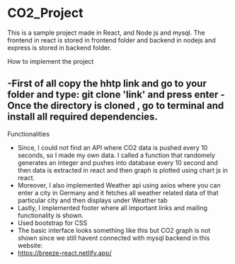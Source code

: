 # CO2_Project

This is a sample project made in React, and Node js and mysql. The frontend in react is stored in frontend folder and backend in nodejs and express is stored in backend folder.

How to implement the project

-First of all copy the hhtp link and go to your folder and type:  git clone 'link' and press enter
-Once the directory is cloned , go to terminal and install all required dependencies.
-

Functionalities
- Since, I could not find an API where CO2 data is pushed every 10 seconds, so I made my own data. I called a function that randomely generates an integer and pushes into database   every 10 second and then data is extracted in react and then graph is plotted using chart js in react.
- Moreover, I also implemented Weather api using axios where you can enter a city in Germany and it fetches all weather related data of that particular city and then displays      under Weather tab
- Lastly, I implemented footer where all important links and mailing functionality is shown.
- Used bootstrap for CSS 
- The basic interface looks something like this but CO2 graph is not shown since we still havent connected with mysql backend in this website:
- https://breeze-react.netlify.app/ 
